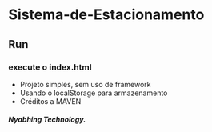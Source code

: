 # Sistema-de-Estacionamento
## Run
### execute o index.html
* Projeto simples, sem uso de framework
* Usando o localStorage para armazenamento
* Créditos a MAVEN

##### Nyabhing Technology.
